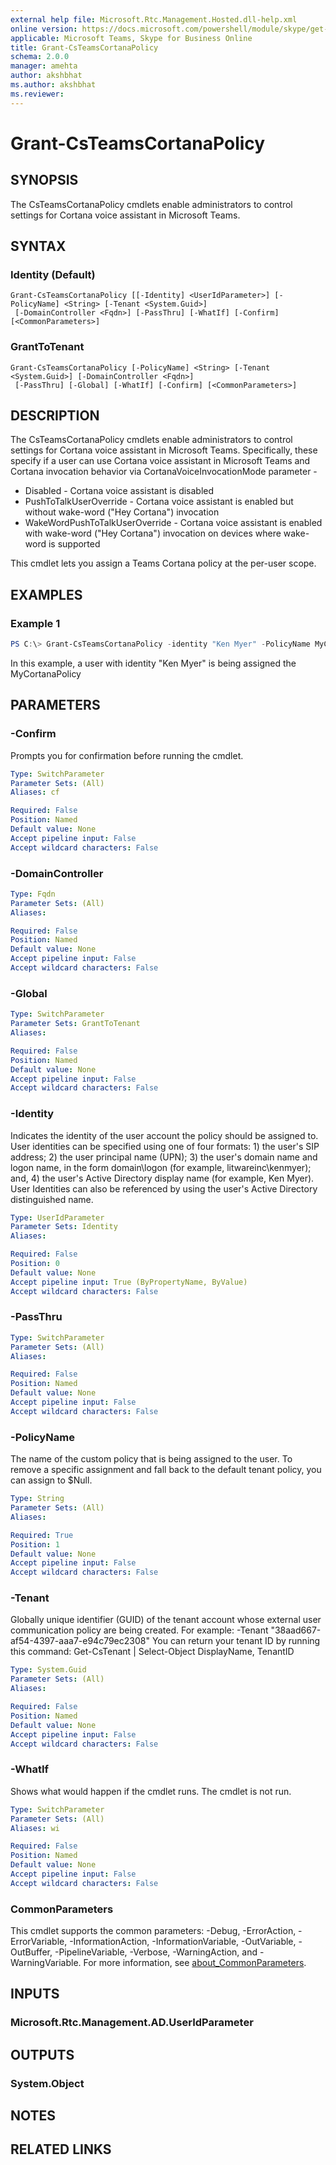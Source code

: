```yaml
---
external help file: Microsoft.Rtc.Management.Hosted.dll-help.xml 
online version: https://docs.microsoft.com/powershell/module/skype/get-csteamscortanapolicy
applicable: Microsoft Teams, Skype for Business Online
title: Grant-CsTeamsCortanaPolicy
schema: 2.0.0
manager: amehta
author: akshbhat
ms.author: akshbhat
ms.reviewer:
---
```


# Grant-CsTeamsCortanaPolicy

## SYNOPSIS
The CsTeamsCortanaPolicy cmdlets enable administrators to control settings for Cortana voice assistant in Microsoft Teams.

## SYNTAX

### Identity (Default)
```
Grant-CsTeamsCortanaPolicy [[-Identity] <UserIdParameter>] [-PolicyName] <String> [-Tenant <System.Guid>]
 [-DomainController <Fqdn>] [-PassThru] [-WhatIf] [-Confirm] [<CommonParameters>]
```

### GrantToTenant
```
Grant-CsTeamsCortanaPolicy [-PolicyName] <String> [-Tenant <System.Guid>] [-DomainController <Fqdn>]
 [-PassThru] [-Global] [-WhatIf] [-Confirm] [<CommonParameters>]
```

## DESCRIPTION

The CsTeamsCortanaPolicy cmdlets enable administrators to control settings for Cortana voice assistant in Microsoft Teams. Specifically, these specify if a user can use Cortana voice assistant in Microsoft Teams and Cortana invocation behavior via CortanaVoiceInvocationMode parameter -
* Disabled - Cortana voice assistant is disabled
* PushToTalkUserOverride - Cortana voice assistant is enabled but without wake-word ("Hey Cortana") invocation
* WakeWordPushToTalkUserOverride - Cortana voice assistant is enabled with wake-word ("Hey Cortana") invocation on devices where wake-word is supported

This cmdlet lets you assign a Teams Cortana policy at the per-user scope.

## EXAMPLES

### Example 1
```powershell
PS C:\> Grant-CsTeamsCortanaPolicy -identity "Ken Myer" -PolicyName MyCortanaPolicy
```

In this example, a user with identity "Ken Myer" is being assigned the MyCortanaPolicy

## PARAMETERS

### -Confirm
Prompts you for confirmation before running the cmdlet.

```yaml
Type: SwitchParameter
Parameter Sets: (All)
Aliases: cf

Required: False
Position: Named
Default value: None
Accept pipeline input: False
Accept wildcard characters: False
```

### -DomainController

```yaml
Type: Fqdn
Parameter Sets: (All)
Aliases:

Required: False
Position: Named
Default value: None
Accept pipeline input: False
Accept wildcard characters: False
```

### -Global

```yaml
Type: SwitchParameter
Parameter Sets: GrantToTenant
Aliases:

Required: False
Position: Named
Default value: None
Accept pipeline input: False
Accept wildcard characters: False
```

### -Identity
Indicates the identity of the user account the policy should be assigned to. User identities can be specified using one of four formats: 1) the user's SIP address; 2) the user principal name (UPN); 3) the user's domain name and logon name, in the form domain\logon (for example, litwareinc\kenmyer); and, 4) the user's Active Directory display name (for example, Ken Myer). User Identities can also be referenced by using the user's Active Directory distinguished name.

```yaml
Type: UserIdParameter
Parameter Sets: Identity
Aliases:

Required: False
Position: 0
Default value: None
Accept pipeline input: True (ByPropertyName, ByValue)
Accept wildcard characters: False
```

### -PassThru

```yaml
Type: SwitchParameter
Parameter Sets: (All)
Aliases:

Required: False
Position: Named
Default value: None
Accept pipeline input: False
Accept wildcard characters: False
```

### -PolicyName
The name of the custom policy that is being assigned to the user. To remove a specific assignment and fall back to the default tenant policy, you can assign to $Null.

```yaml
Type: String
Parameter Sets: (All)
Aliases:

Required: True
Position: 1
Default value: None
Accept pipeline input: False
Accept wildcard characters: False
```

### -Tenant
Globally unique identifier (GUID) of the tenant account whose external user communication policy are being created. For example:
-Tenant "38aad667-af54-4397-aaa7-e94c79ec2308"
You can return your tenant ID by running this command:
Get-CsTenant | Select-Object DisplayName, TenantID

```yaml
Type: System.Guid
Parameter Sets: (All)
Aliases:

Required: False
Position: Named
Default value: None
Accept pipeline input: False
Accept wildcard characters: False
```

### -WhatIf
Shows what would happen if the cmdlet runs.
The cmdlet is not run.

```yaml
Type: SwitchParameter
Parameter Sets: (All)
Aliases: wi

Required: False
Position: Named
Default value: None
Accept pipeline input: False
Accept wildcard characters: False
```

### CommonParameters
This cmdlet supports the common parameters: -Debug, -ErrorAction, -ErrorVariable, -InformationAction, -InformationVariable, -OutVariable, -OutBuffer, -PipelineVariable, -Verbose, -WarningAction, and -WarningVariable. For more information, see [about_CommonParameters](http://go.microsoft.com/fwlink/?LinkID=113216).

## INPUTS

### Microsoft.Rtc.Management.AD.UserIdParameter

## OUTPUTS

### System.Object
## NOTES

## RELATED LINKS
